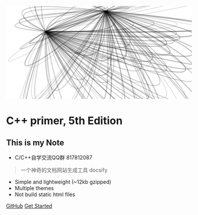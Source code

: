 ![logo](static/images/logo_icon.svg)
# C++ primer, 5th Edition
## This is my Note
* C/C++自学交流QQ群 817812087

> 一个神奇的文档网站生成工具 docsify
* Simple and lightweight (~12kb gzipped)
* Multiple themes 
* Not build static html files

[GitHub](https://github.com/DawnEve/learnCpp)
[Get Started](/README)
